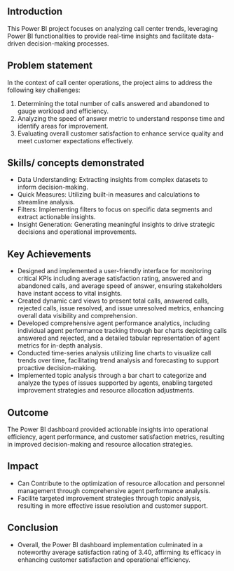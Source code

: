 ## Introduction 

This Power BI project focuses on analyzing call center trends, leveraging Power BI functionalities to provide real-time insights and facilitate data-driven decision-making processes.

## Problem statement 

In the context of call center operations, the project aims to address the following key challenges:

1. Determining the total number of calls answered and abandoned to gauge workload and efficiency. 
2. Analyzing the speed of answer metric to understand response time and identify areas for improvement.
3. Evaluating overall customer satisfaction to enhance service quality and meet customer expectations effectively.

## Skills/ concepts demonstrated 

- Data Understanding: Extracting insights from complex datasets to inform decision-making.
- Quick Measures: Utilizing built-in measures and calculations to streamline analysis.
- Filters: Implementing filters to focus on specific data segments and extract actionable insights.
- Insight Generation: Generating meaningful insights to drive strategic decisions and operational improvements.

## Key Achievements 

- Designed and implemented a user-friendly interface for monitoring critical KPIs including average satisfaction rating, answered and abandoned calls, and average speed of answer, ensuring stakeholders have instant access to vital insights.
- Created dynamic card views to present total calls, answered calls, rejected calls, issue resolved, and issue unresolved metrics, enhancing overall data visibility and comprehension.
- Developed comprehensive agent performance analytics, including individual agent performance tracking through bar charts depicting calls answered and rejected, and a detailed tabular representation of agent metrics for in-depth analysis.
- Conducted time-series analysis utilizing line charts to visualize call trends over time, facilitating trend analysis and forecasting to support proactive decision-making.
- Implemented topic analysis through a bar chart to categorize and analyze the types of issues supported by agents, enabling targeted improvement strategies and resource allocation adjustments.

## Outcome

The Power BI dashboard provided actionable insights into operational efficiency, agent performance, and customer satisfaction metrics, resulting in improved decision-making and resource allocation strategies.

## Impact

- Can Contribute to the optimization of resource allocation and personnel management through comprehensive agent performance analysis.
- Facilite targeted improvement strategies through topic analysis, resulting in more effective issue resolution and customer support.

## Conclusion 

- Overall, the Power BI dashboard implementation culminated in a noteworthy average satisfaction rating of 3.40, affirming its efficacy in enhancing customer satisfaction and operational efficiency.
